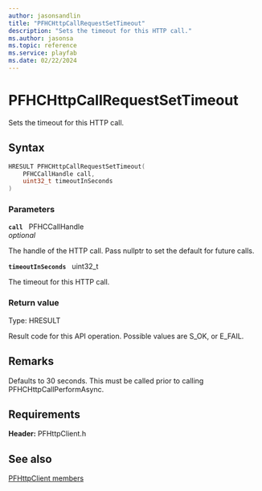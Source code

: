 ```yaml
---
author: jasonsandlin
title: "PFHCHttpCallRequestSetTimeout"
description: "Sets the timeout for this HTTP call."
ms.author: jasonsa
ms.topic: reference
ms.service: playfab
ms.date: 02/22/2024
---
```


# PFHCHttpCallRequestSetTimeout  

Sets the timeout for this HTTP call.  

## Syntax  
  
```cpp
HRESULT PFHCHttpCallRequestSetTimeout(  
    PFHCCallHandle call,  
    uint32_t timeoutInSeconds  
)  
```  
  
### Parameters  
  
**`call`** &nbsp; PFHCCallHandle  
*optional*  
  
The handle of the HTTP call. Pass nullptr to set the default for future calls.  
  
**`timeoutInSeconds`** &nbsp; uint32_t  
  
The timeout for this HTTP call.  
  
  
### Return value
Type: HRESULT
  
Result code for this API operation. Possible values are S_OK, or E_FAIL.
  
## Remarks  
  
Defaults to 30 seconds. This must be called prior to calling PFHCHttpCallPerformAsync.
  
## Requirements  
  
**Header:** PFHttpClient.h
  
## See also  
[PFHttpClient members](../pfhttpclient_members.md)  

  
  
